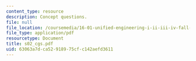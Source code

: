 ```yaml
---
content_type: resource
description: Concept questions.
file: null
file_location: /coursemedia/16-01-unified-engineering-i-ii-iii-iv-fall-2005-spring-2006/63063a7dca52918975cfc142aefd3611_s02_cgs.pdf
file_type: application/pdf
resourcetype: Document
title: s02_cgs.pdf
uid: 63063a7d-ca52-9189-75cf-c142aefd3611
---
```

